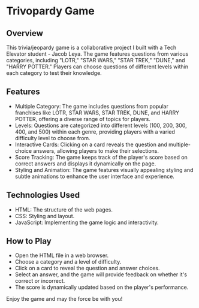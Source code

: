 
Trivopardy Game
==
Overview
--
This trivia/jeopardy game is a collaborative project I built with a Tech Elevator student - Jacob Leya. The game features questions from various categories, including "LOTR," "STAR WARS," "STAR TREK," "DUNE," and "HARRY POTTER." Players can choose questions of different levels within each category to test their knowledge.

Features
--
- Multiple Category: The game includes questions from popular franchises like LOTR, STAR WARS, STAR TREK, DUNE, and HARRY POTTER, offering a diverse range of topics for players.
- Levels: Questions are categorized into different levels (100, 200, 300, 400, and 500) within each genre, providing players with a varied difficulty level to choose from.
- Interactive Cards: Clicking on a card reveals the question and multiple-choice answers, allowing players to make their selections.
- Score Tracking: The game keeps track of the player's score based on correct answers and displays it dynamically on the page.
- Styling and Animation: The game features visually appealing styling and subtle animations to enhance the user interface and experience.

Technologies Used
--
- HTML: The structure of the web pages.
- CSS: Styling and layout.
- JavaScript: Implementing the game logic and interactivity.

How to Play
--
- Open the HTML file in a web browser.
- Choose a category and a level of difficulty.
- Click on a card to reveal the question and answer choices.
- Select an answer, and the game will provide feedback on whether it's correct or incorrect.
- The score is dynamically updated based on the player's performance.

Enjoy the game and may the force be with you!
